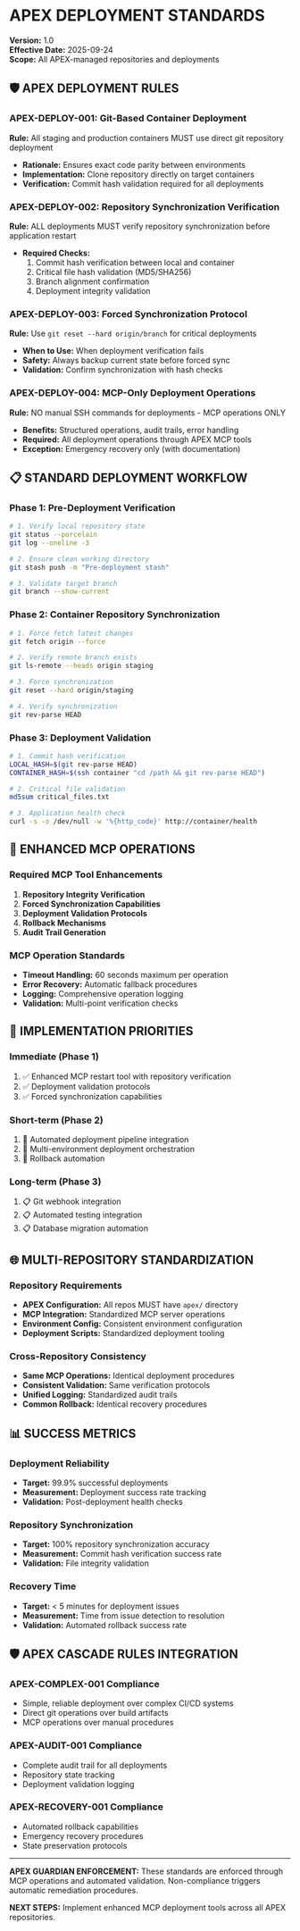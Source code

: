 # APEX DEPLOYMENT STANDARDS
**Version:** 1.0  
**Effective Date:** 2025-09-24  
**Scope:** All APEX-managed repositories and deployments

## 🛡️ APEX DEPLOYMENT RULES

### APEX-DEPLOY-001: Git-Based Container Deployment
**Rule:** All staging and production containers MUST use direct git repository deployment
- **Rationale:** Ensures exact code parity between environments
- **Implementation:** Clone repository directly on target containers
- **Verification:** Commit hash validation required for all deployments

### APEX-DEPLOY-002: Repository Synchronization Verification
**Rule:** ALL deployments MUST verify repository synchronization before application restart
- **Required Checks:**
  1. Commit hash verification between local and container
  2. Critical file hash validation (MD5/SHA256)
  3. Branch alignment confirmation
  4. Deployment integrity validation

### APEX-DEPLOY-003: Forced Synchronization Protocol
**Rule:** Use `git reset --hard origin/branch` for critical deployments
- **When to Use:** When deployment verification fails
- **Safety:** Always backup current state before forced sync
- **Validation:** Confirm synchronization with hash checks

### APEX-DEPLOY-004: MCP-Only Deployment Operations
**Rule:** NO manual SSH commands for deployments - MCP operations ONLY
- **Benefits:** Structured operations, audit trails, error handling
- **Required:** All deployment operations through APEX MCP tools
- **Exception:** Emergency recovery only (with documentation)

## 📋 STANDARD DEPLOYMENT WORKFLOW

### Phase 1: Pre-Deployment Verification
```bash
# 1. Verify local repository state
git status --porcelain
git log --oneline -3

# 2. Ensure clean working directory
git stash push -m "Pre-deployment stash"

# 3. Validate target branch
git branch --show-current
```

### Phase 2: Container Repository Synchronization
```bash
# 1. Force fetch latest changes
git fetch origin --force

# 2. Verify remote branch exists
git ls-remote --heads origin staging

# 3. Force synchronization
git reset --hard origin/staging

# 4. Verify synchronization
git rev-parse HEAD
```

### Phase 3: Deployment Validation
```bash
# 1. Commit hash verification
LOCAL_HASH=$(git rev-parse HEAD)
CONTAINER_HASH=$(ssh container "cd /path && git rev-parse HEAD")

# 2. Critical file validation
md5sum critical_files.txt

# 3. Application health check
curl -s -o /dev/null -w '%{http_code}' http://container/health
```

## 🔧 ENHANCED MCP OPERATIONS

### Required MCP Tool Enhancements
1. **Repository Integrity Verification**
2. **Forced Synchronization Capabilities**
3. **Deployment Validation Protocols**
4. **Rollback Mechanisms**
5. **Audit Trail Generation**

### MCP Operation Standards
- **Timeout Handling:** 60 seconds maximum per operation
- **Error Recovery:** Automatic fallback procedures
- **Logging:** Comprehensive operation logging
- **Validation:** Multi-point verification checks

## 🎯 IMPLEMENTATION PRIORITIES

### Immediate (Phase 1)
1. ✅ Enhanced MCP restart tool with repository verification
2. ✅ Deployment validation protocols
3. ✅ Forced synchronization capabilities

### Short-term (Phase 2)
1. 🔄 Automated deployment pipeline integration
2. 🔄 Multi-environment deployment orchestration
3. 🔄 Rollback automation

### Long-term (Phase 3)
1. 📋 Git webhook integration
2. 📋 Automated testing integration
3. 📋 Database migration automation

## 🌐 MULTI-REPOSITORY STANDARDIZATION

### Repository Requirements
- **APEX Configuration:** All repos MUST have `apex/` directory
- **MCP Integration:** Standardized MCP server operations
- **Environment Config:** Consistent environment configuration
- **Deployment Scripts:** Standardized deployment tooling

### Cross-Repository Consistency
- **Same MCP Operations:** Identical deployment procedures
- **Consistent Validation:** Same verification protocols
- **Unified Logging:** Standardized audit trails
- **Common Rollback:** Identical recovery procedures

## 📊 SUCCESS METRICS

### Deployment Reliability
- **Target:** 99.9% successful deployments
- **Measurement:** Deployment success rate tracking
- **Validation:** Post-deployment health checks

### Repository Synchronization
- **Target:** 100% repository synchronization accuracy
- **Measurement:** Commit hash verification success rate
- **Validation:** File integrity validation

### Recovery Time
- **Target:** < 5 minutes for deployment issues
- **Measurement:** Time from issue detection to resolution
- **Validation:** Automated rollback success rate

## 🛡️ APEX CASCADE RULES INTEGRATION

### APEX-COMPLEX-001 Compliance
- Simple, reliable deployment over complex CI/CD systems
- Direct git operations over build artifacts
- MCP operations over manual procedures

### APEX-AUDIT-001 Compliance
- Complete audit trail for all deployments
- Repository state tracking
- Deployment validation logging

### APEX-RECOVERY-001 Compliance
- Automated rollback capabilities
- Emergency recovery procedures
- State preservation protocols

---

**APEX GUARDIAN ENFORCEMENT:** These standards are enforced through MCP operations and automated validation. Non-compliance triggers automatic remediation procedures.

**NEXT STEPS:** Implement enhanced MCP deployment tools across all APEX repositories.
